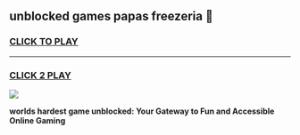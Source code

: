 
## unblocked games papas freezeria 👋
<h3>
<a href="https://premium.freeplayer.one?title=unblocked_games_papas_freezeria&ref=13F">CLICK TO PLAY</a></h3>
<hr>

<h3>
<a href="https://premium.freeplayer.one?title=unblocked_games_papas_freezeria&ref=13F">CLICK 2 PLAY</a>
  
</h3>

<a href="https://premium.freeplayer.one?title=unblocked_games_papas_freezeria&ref=12F/"><img src="https://clearcache.store/games.png"></a>


**worlds hardest game unblocked: Your Gateway to Fun and Accessible Online Gaming**
